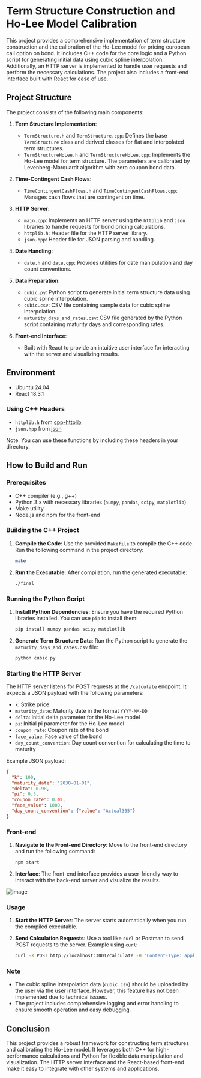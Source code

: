 # Term Structure Construction and Ho-Lee Model Calibration

This project provides a comprehensive implementation of term structure construction and the calibration of the Ho-Lee model for pricing european call option on bond. It includes C++ code for the core logic and a Python script for generating initial data using cubic spline interpolation. Additionally, an HTTP server is implemented to handle user requests and perform the necessary calculations. The project also includes a front-end interface built with React for ease of use.

## Project Structure

The project consists of the following main components:

1. **Term Structure Implementation**:
   - `TermStructure.h` and `TermStructure.cpp`: Defines the base `TermStructure` class and derived classes for flat and interpolated term structures.
   - `TermStructureHoLee.h` and `TermStructureHoLee.cpp`: Implements the Ho-Lee model for term structure. The parameters are calibrated by Levenberg-Marquardt algorithm with zero coupon bond data.

2. **Time-Contingent Cash Flows**:
   - `TimeContingentCashFlows.h` and `TimeContingentCashFlows.cpp`: Manages cash flows that are contingent on time.

3. **HTTP Server**:
   - `main.cpp`: Implements an HTTP server using the `httplib` and `json` libraries to handle requests for bond pricing calculations.
   - `httplib.h`: Header file for the HTTP server library.
   - `json.hpp`: Header file for JSON parsing and handling.

4. **Date Handling**:
   - `date.h` and `date.cpp`: Provides utilities for date manipulation and day count conventions.

5. **Data Preparation**:
   - `cubic.py`: Python script to generate initial term structure data using cubic spline interpolation.
   - `cubic.csv`: CSV file containing sample data for cubic spline interpolation.
   - `maturity_days_and_rates.csv`: CSV file generated by the Python script containing maturity days and corresponding rates.

6. **Front-end Interface**:
   - Built with React to provide an intuitive user interface for interacting with the server and visualizing results.

## Environment

- Ubuntu 24.04
- React 18.3.1

### Using C++ Headers

- `httplib.h` from [cpp-httplib](https://github.com/yhirose/cpp-httplib)
- `json.hpp` from [json](https://github.com/nlohmann/json)

Note: You can use these functions by including these headers in your directory.

## How to Build and Run

### Prerequisites

- C++ compiler (e.g., g++)
- Python 3.x with necessary libraries (`numpy`, `pandas`, `scipy`, `matplotlib`)
- Make utility
- Node.js and npm for the front-end

### Building the C++ Project

1. **Compile the Code**:
   Use the provided `Makefile` to compile the C++ code. Run the following command in the project directory:
   ```bash
   make
   ```

2. **Run the Executable**:
   After compilation, run the generated executable:
   ```bash
   ./final
   ```

### Running the Python Script

1. **Install Python Dependencies**:
   Ensure you have the required Python libraries installed. You can use `pip` to install them:
   ```bash
   pip install numpy pandas scipy matplotlib
   ```

2. **Generate Term Structure Data**:
   Run the Python script to generate the `maturity_days_and_rates.csv` file:
   ```bash
   python cubic.py
   ```

### Starting the HTTP Server

The HTTP server listens for POST requests at the `/calculate` endpoint. It expects a JSON payload with the following parameters:

- `k`: Strike price
- `maturity_date`: Maturity date in the format `YYYY-MM-DD`
- `delta`: Initial delta parameter for the Ho-Lee model
- `pi`: Initial pi parameter for the Ho-Lee model
- `coupon_rate`: Coupon rate of the bond
- `face_value`: Face value of the bond
- `day_count_convention`: Day count convention for calculating the time to maturity

Example JSON payload:
```json
{
  "k": 100,
  "maturity_date": "2030-01-01",
  "delta": 0.98,
  "pi": 0.5,
  "coupon_rate": 0.05,
  "face_value": 1000,
  "day_count_convention": {"value": "Actual365"}
}
```

### Front-end

1. **Navigate to the Front-end Directory**:
   Move to the front-end directory and run the following command:
   ```bash
   npm start
   ```

2. **Interface**:
   The front-end interface provides a user-friendly way to interact with the back-end server and visualize the results.

![image](https://github.com/NTUFA-2024-Final-Project/Final-Project/assets/79501315/1a3e0c9e-06e4-4e1a-ae75-b56bef1803f3)

### Usage

1. **Start the HTTP Server**:
   The server starts automatically when you run the compiled executable.

2. **Send Calculation Requests**:
   Use a tool like `curl` or Postman to send POST requests to the server. Example using `curl`:
   ```bash
   curl -X POST http://localhost:3001/calculate -H "Content-Type: application/json" -d @payload.json
   ```

### Note

- The cubic spline interpolation data (`cubic.csv`) should be uploaded by the user via the user interface. However, this feature has not been implemented due to technical issues.
- The project includes comprehensive logging and error handling to ensure smooth operation and easy debugging.

## Conclusion

This project provides a robust framework for constructing term structures and calibrating the Ho-Lee model. It leverages both C++ for high-performance calculations and Python for flexible data manipulation and visualization. The HTTP server interface and the React-based front-end make it easy to integrate with other systems and applications.
